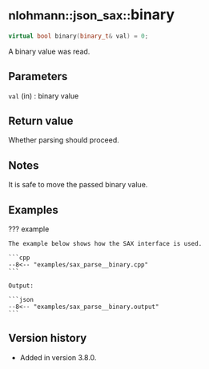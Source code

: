 # <small>nlohmann::json_sax::</small>binary

```cpp
virtual bool binary(binary_t& val) = 0;
```

A binary value was read.

## Parameters

`val` (in)
:   binary value

## Return value

Whether parsing should proceed.

## Notes

It is safe to move the passed binary value.

## Examples

??? example

    The example below shows how the SAX interface is used.

    ```cpp
    --8<-- "examples/sax_parse__binary.cpp"
    ```
    
    Output:
    
    ```json
    --8<-- "examples/sax_parse__binary.output"
    ```

## Version history

- Added in version 3.8.0.
